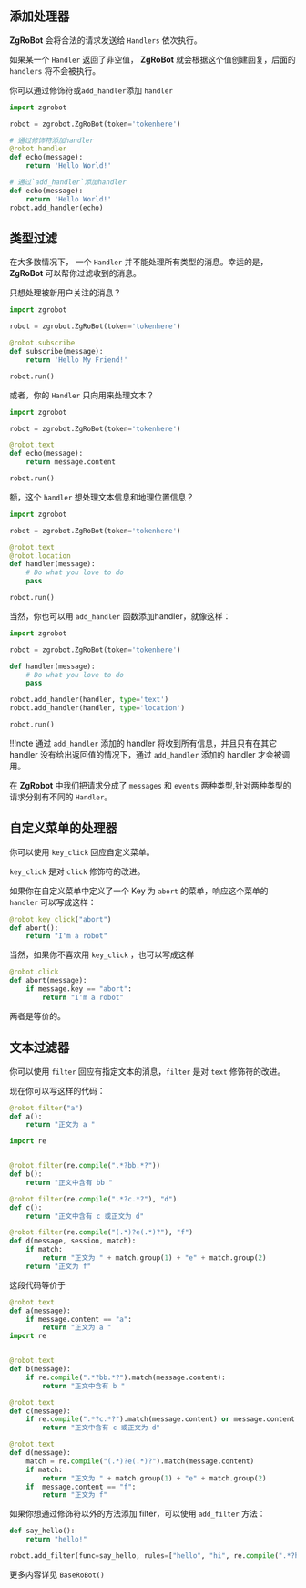 ## 添加处理器
**ZgRoBot** 会将合法的请求发送给 ``Handlers`` 依次执行。

如果某一个 ``Handler`` 返回了非空值， **ZgRoBot** 就会根据这个值创建回复，后面的 ``handlers`` 将不会被执行。

你可以通过修饰符或`add_handler`添加 ``handler``

```py title="bot.py" hl_lines="6 13"
import zgrobot

robot = zgrobot.ZgRoBot(token='tokenhere')

# 通过修饰符添加handler
@robot.handler
def echo(message):
    return 'Hello World!'

# 通过`add_handler`添加handler
def echo(message):
    return 'Hello World!'
robot.add_handler(echo)
```

## 类型过滤
在大多数情况下， 一个 ``Handler`` 并不能处理所有类型的消息。幸运的是， **ZgRoBot** 可以帮你过滤收到的消息。

只想处理被新用户关注的消息？

```py title="bot.py"
import zgrobot

robot = zgrobot.ZgRoBot(token='tokenhere')

@robot.subscribe
def subscribe(message):
    return 'Hello My Friend!'

robot.run()
```

或者，你的 ``Handler`` 只向用来处理文本？

```py title="bot.py"
import zgrobot

robot = zgrobot.ZgRoBot(token='tokenhere')

@robot.text
def echo(message):
    return message.content

robot.run()
```

额，这个 ``handler`` 想处理文本信息和地理位置信息？ 

```py title="bot.py"
import zgrobot

robot = zgrobot.ZgRoBot(token='tokenhere')

@robot.text
@robot.location
def handler(message):
    # Do what you love to do
    pass

robot.run()
```

当然，你也可以用 `add_handler` 函数添加handler，就像这样：

```py title="bot.py"
import zgrobot

robot = zgrobot.ZgRoBot(token='tokenhere')

def handler(message):
    # Do what you love to do
    pass

robot.add_handler(handler, type='text')
robot.add_handler(handler, type='location')

robot.run()
```

!!!note
    通过 `add_handler` 添加的 handler 将收到所有信息，并且只有在其它 handler 没有给出返回值的情况下，通过 `add_handler` 添加的 handler 才会被调用。



在 **ZgRobot** 中我们把请求分成了 `messages` 和 `events` 两种类型,针对两种类型的请求分别有不同的 ``Handler``。

## 自定义菜单的处理器
你可以使用 `key_click` 回应自定义菜单。

`key_click` 是对 `click` 修饰符的改进。

如果你在自定义菜单中定义了一个 Key 为 ``abort`` 的菜单，响应这个菜单的 ``handler`` 可以写成这样：

```py title="bot.py"
@robot.key_click("abort")
def abort():
    return "I'm a robot"
```

当然，如果你不喜欢用 `key_click` ，也可以写成这样

```py title="bot.py"
@robot.click
def abort(message):
    if message.key == "abort":
        return "I'm a robot"
```

两者是等价的。

## 文本过滤器
你可以使用 `filter` 回应有指定文本的消息，`filter` 是对 `text` 修饰符的改进。

现在你可以写这样的代码：

```py title="bot.py"
@robot.filter("a")
def a():
    return "正文为 a "

import re


@robot.filter(re.compile(".*?bb.*?"))
def b():
    return "正文中含有 bb "

@robot.filter(re.compile(".*?c.*?"), "d")
def c():
    return "正文中含有 c 或正文为 d"

@robot.filter(re.compile("(.*)?e(.*)?"), "f")
def d(message, session, match):
    if match:
        return "正文为 " + match.group(1) + "e" + match.group(2)
    return "正文为 f"
```

这段代码等价于 

```py title="bot.py"
@robot.text
def a(message):
    if message.content == "a":
        return "正文为 a "
import re


@robot.text
def b(message):
    if re.compile(".*?bb.*?").match(message.content):
        return "正文中含有 b "

@robot.text
def c(message):
    if re.compile(".*?c.*?").match(message.content) or message.content == "d":
        return "正文中含有 c 或正文为 d"

@robot.text
def d(message):
    match = re.compile("(.*)?e(.*)?").match(message.content)
    if match:
        return "正文为 " + match.group(1) + "e" + match.group(2)
    if  message.content == "f":
        return "正文为 f"
```

如果你想通过修饰符以外的方法添加 filter，可以使用 `add_filter` 方法：

```py title="bot.py"
def say_hello():
    return "hello!"

robot.add_filter(func=say_hello, rules=["hello", "hi", re.compile(".*?hello.*?")])
```

更多内容详见 `BaseRoBot()`
